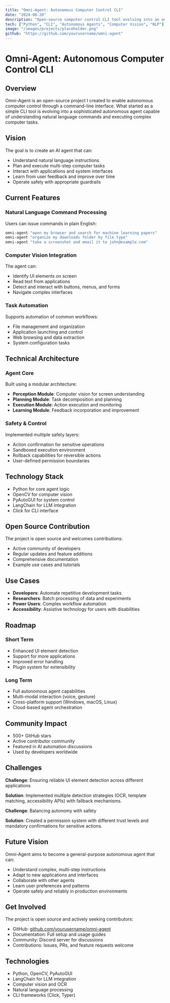 ```yaml
---
title: "Omni-Agent: Autonomous Computer Control CLI"
date: "2024-08-20"
description: "Open-source computer control CLI tool evolving into an autonomous agent for system automation and task execution."
tech: ["Python", "CLI", "Autonomous Agents", "Computer Vision", "NLP"]
image: "/images/projects/placeholder.png"
github: "https://github.com/yourusername/omni-agent"
---
```


# Omni-Agent: Autonomous Computer Control CLI

## Overview

Omni-Agent is an open-source project I created to enable autonomous computer control through a command-line interface. What started as a simple CLI tool is evolving into a sophisticated autonomous agent capable of understanding natural language commands and executing complex computer tasks.

## Vision

The goal is to create an AI agent that can:
- Understand natural language instructions
- Plan and execute multi-step computer tasks
- Interact with applications and system interfaces
- Learn from user feedback and improve over time
- Operate safely with appropriate guardrails

## Current Features

### Natural Language Command Processing

Users can issue commands in plain English:
```bash
omni-agent "open my browser and search for machine learning papers"
omni-agent "organize my downloads folder by file type"
omni-agent "take a screenshot and email it to john@example.com"
```

### Computer Vision Integration

The agent can:
- Identify UI elements on screen
- Read text from applications
- Detect and interact with buttons, menus, and forms
- Navigate complex interfaces

### Task Automation

Supports automation of common workflows:
- File management and organization
- Application launching and control
- Web browsing and data extraction
- System configuration tasks

## Technical Architecture

### Agent Core

Built using a modular architecture:
- **Perception Module**: Computer vision for screen understanding
- **Planning Module**: Task decomposition and planning
- **Execution Module**: Action execution and monitoring
- **Learning Module**: Feedback incorporation and improvement

### Safety & Control

Implemented multiple safety layers:
- Action confirmation for sensitive operations
- Sandboxed execution environment
- Rollback capabilities for reversible actions
- User-defined permission boundaries

## Technology Stack

- Python for core agent logic
- OpenCV for computer vision
- PyAutoGUI for system control
- LangChain for LLM integration
- Click for CLI interface

## Open Source Contribution

The project is open source and welcomes contributions:
- Active community of developers
- Regular updates and feature additions
- Comprehensive documentation
- Example use cases and tutorials

## Use Cases

- **Developers**: Automate repetitive development tasks
- **Researchers**: Batch processing of data and experiments
- **Power Users**: Complex workflow automation
- **Accessibility**: Assistive technology for users with disabilities

## Roadmap

### Short Term
- Enhanced UI element detection
- Support for more applications
- Improved error handling
- Plugin system for extensibility

### Long Term
- Full autonomous agent capabilities
- Multi-modal interaction (voice, gesture)
- Cross-platform support (Windows, macOS, Linux)
- Cloud-based agent orchestration

## Community Impact

- 500+ GitHub stars
- Active contributor community
- Featured in AI automation discussions
- Used by developers worldwide

## Challenges

**Challenge**: Ensuring reliable UI element detection across different applications

**Solution**: Implemented multiple detection strategies (OCR, template matching, accessibility APIs) with fallback mechanisms.

**Challenge**: Balancing autonomy with safety

**Solution**: Created a permission system with different trust levels and mandatory confirmations for sensitive actions.

## Future Vision

Omni-Agent aims to become a general-purpose autonomous agent that can:
- Understand complex, multi-step instructions
- Adapt to new applications and interfaces
- Collaborate with other agents
- Learn user preferences and patterns
- Operate safely and reliably in production environments

## Get Involved

The project is open source and actively seeking contributors:
- GitHub: [github.com/yourusername/omni-agent](https://github.com/yourusername/omni-agent)
- Documentation: Full setup and usage guides
- Community: Discord server for discussions
- Contributions: Issues, PRs, and feature requests welcome

## Technologies

- Python, OpenCV, PyAutoGUI
- LangChain for LLM integration
- Computer vision and OCR
- Natural language processing
- CLI frameworks (Click, Typer)
